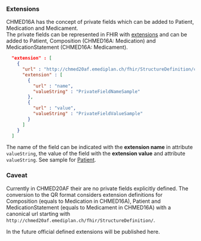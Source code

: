 ### Extensions

CHMED16A has the concept of private fields which can be added to Patient, Medication and Medicament.   
The private fields can be represented in FHIR with [extensions](http://hl7.org/fhir/extensibility.html#Extension) and
can be added to Patient, Composition (CHMED16A: Medication) and MedicationStatement (CHMED16A: Medicament).


```json
  "extension" : [
    {
      "url" : "http://chmed20af.emediplan.ch/fhir/StructureDefinition/chmed20af-privatefield",
      "extension" : [
        {
          "url" : "name",
          "valueString" : "PrivateFieldNameSample"
        },
        {
          "url" : "value",
          "valueString" : "PrivateFieldValueSample"
        }
      ]
    }
  ]
```

The name of the field can be indicated with the **extension name** in attribute `valueString`, the value of the field with the **extension value** and attribute `valueString`. See sample for [Patient](Patient-chmed20af-card-patient-ext.html).

### Caveat

Currently in CHMED20AF their are no private fields explicitly defined. The conversion to the QR format considers extension definitions for Composition (equals to Medication in CHMED16A), Patient and MedicationStatement (equals to Medicament in CHMED16A) with a canonical url starting with `http://chmed20af.emediplan.ch/fhir/StructureDefinition/`.

In the future official defined extensions will be published here.





